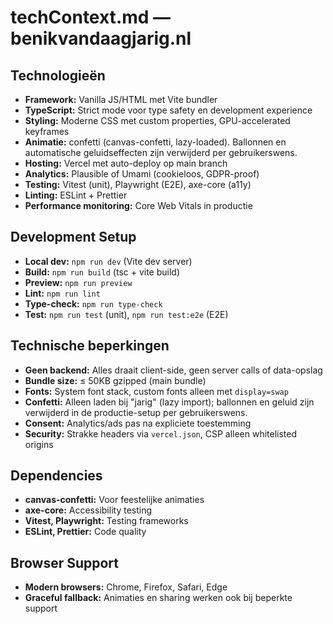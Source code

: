 # techContext.md — benikvandaagjarig.nl

## Technologieën

- **Framework:** Vanilla JS/HTML met Vite bundler
- **TypeScript:** Strict mode voor type safety en development experience
- **Styling:** Moderne CSS met custom properties, GPU-accelerated keyframes
- **Animatie:** confetti (canvas-confetti, lazy-loaded). Ballonnen en automatische geluidseffecten zijn verwijderd per gebruikerswens.
- **Hosting:** Vercel met auto-deploy op main branch
- **Analytics:** Plausible of Umami (cookieloos, GDPR-proof)
- **Testing:** Vitest (unit), Playwright (E2E), axe-core (a11y)
- **Linting:** ESLint + Prettier
- **Performance monitoring:** Core Web Vitals in productie

## Development Setup

- **Local dev:** `npm run dev` (Vite dev server)
- **Build:** `npm run build` (tsc + vite build)
- **Preview:** `npm run preview`
- **Lint:** `npm run lint`
- **Type-check:** `npm run type-check`
- **Test:** `npm run test` (unit), `npm run test:e2e` (E2E)

## Technische beperkingen

- **Geen backend:** Alles draait client-side, geen server calls of data-opslag
- **Bundle size:** ≤ 50KB gzipped (main bundle)
- **Fonts:** System font stack, custom fonts alleen met `display=swap`
- **Confetti:** Alleen laden bij "jarig" (lazy import); ballonnen en geluid zijn verwijderd in de productie-setup per gebruikerswens.
- **Consent:** Analytics/ads pas na expliciete toestemming
- **Security:** Strakke headers via `vercel.json`, CSP alleen whitelisted origins

## Dependencies

- **canvas-confetti:** Voor feestelijke animaties
- **axe-core:** Accessibility testing
- **Vitest, Playwright:** Testing frameworks
- **ESLint, Prettier:** Code quality

## Browser Support

- **Modern browsers:** Chrome, Firefox, Safari, Edge
- **Graceful fallback:** Animaties en sharing werken ook bij beperkte support
